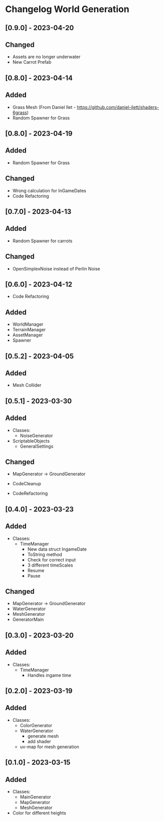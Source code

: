 ﻿# Changelog World Generation


## [0.9.0] - 2023-04-20
## Changed
- Assets are no longer underwater
- New Carrot Prefab


## [0.8.0] - 2023-04-14
## Added
- Grass Mesh (From Daniel Ilet - https://github.com/daniel-ilett/shaders-6grass)
- Random Spawner for Grass


## [0.8.0] - 2023-04-19
## Added
- Random Spawner for Grass

## Changed
- Wrong calculation for InGameDates
- Code Refactoring


## [0.7.0] - 2023-04-13
## Added
- Random Spawner for carrots

## Changed
- OpenSimplexNoise instead of Perlin Noise


## [0.6.0] - 2023-04-12
- Code Refactoring

## Added
- WorldManager
- TerrainManager
- AssetManager
- Spawner


## [0.5.2] - 2023-04-05
## Added
- Mesh Collider


## [0.5.1] - 2023-03-30
## Added
- Classes:
  - NoiseGenerator
- ScriptableObjects
  - GeneralSettings

## Changed
  - MapGenerator -> GroundGenerator

- CodeCleanup
- CodeRefactoring


## [0.4.0] - 2023-03-23
## Added
- Classes:
  - TimeManager
    - New data struct IngameDate
    - ToString method
    - Check for correct input
    - 3 different timeScales
    - Resume
    - Pause 
  
## Changed
  - MapGenerator -> GroundGenerator
  - WaterGenerator
  - MeshGenerator
  - GeneratorMain


## [0.3.0] - 2023-03-20
## Added
- Classes:
  - TimeManager
    - Handles ingame time


## [0.2.0] - 2023-03-19
## Added
- Classes:
  - ColorGenerator
  - WaterGenerator
    - generate mesh
    - add shader
  - uv-map for mesh generation


## [0.1.0] - 2023-03-15
## Added
- Classes:
  - MainGenerator
  - MapGenerator
  - MeshGenerator
- Color for different heights